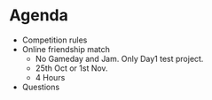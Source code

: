 # Agenda
- Competition rules
- Online friendship match
  - No Gameday and Jam. Only Day1 test project.   
  - 25th Oct or 1st Nov.
  - 4 Hours
- Questions
